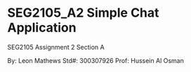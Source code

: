 # SEG2105_A2 Simple Chat Application
SEG2105 Assignment 2
Section A

By: Leon Mathews
Std#: 300307926
Prof: Hussein Al Osman


